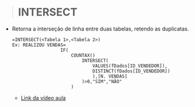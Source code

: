 ># INTERSECT
* Retorna a interseção de linha entre duas tabelas, retendo as duplicatas.
  ```
  =INTERSECT(<Tabela 1>,<Tabela 2>)
  Ex: REALIZOU VENDAS= 
                    IF(                          
                        COUNTAX()  
                            INTERSECT(
                                VALUES(fDados[ID_VENDEDOR]),
                                DISTINCT(fDados[ID_VENDEDOR])
                                ),[N. VENDAS]
                            )>0,"SIM","NÃO"
                        )
  ```
  * [Link da vídeo aula](https://www.youtube.com/watch?v=TdP26Eoyd0Q&list=PLWfPHxJoa7zvhuFU0saAaZsCVkrjDRGaN&index=9)